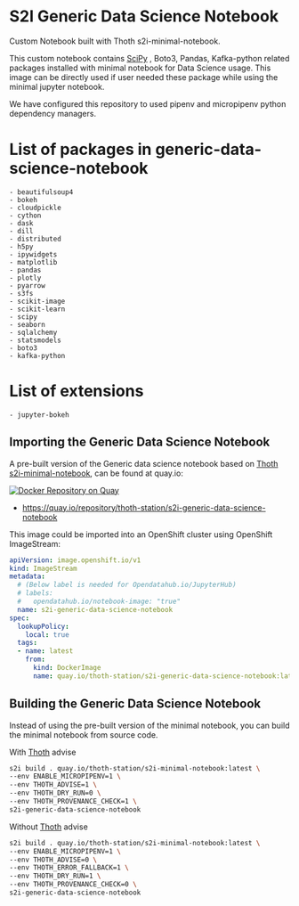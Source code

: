 # S2I Generic Data Science Notebook

Custom Notebook built with Thoth s2i-minimal-notebook.

This custom notebook contains [SciPy](https://www.scipy.org/) , Boto3, Pandas, Kafka-python related packages installed with minimal notebook for Data Science usage. This image can be directly used if user needed these package while using the minimal jupyter notebook.

We have configured this repository to used pipenv and micropipenv python dependency managers.

# List of packages in generic-data-science-notebook

```
- beautifulsoup4
- bokeh
- cloudpickle
- cython
- dask
- dill
- distributed
- h5py
- ipywidgets
- matplotlib
- pandas
- plotly
- pyarrow
- s3fs
- scikit-image
- scikit-learn
- scipy
- seaborn
- sqlalchemy
- statsmodels
- boto3
- kafka-python
```

# List of extensions

```
- jupyter-bokeh
```

## Importing the Generic Data Science Notebook

A pre-built version of the Generic data science notebook based on [Thoth s2i-minimal-notebook](https://github.com/thoth-station/s2i-minimal-notebook), can be found at quay.io:

[![Docker Repository on Quay](https://quay.io/repository/thoth-station/s2i-generic-data-science-notebook/status "Docker Repository on Quay")](https://quay.io/repository/thoth-station/s2i-generic-data-science-notebook)

- <https://quay.io/repository/thoth-station/s2i-generic-data-science-notebook>

This image could be imported into an OpenShift cluster using OpenShift ImageStream:

```yaml
apiVersion: image.openshift.io/v1
kind: ImageStream
metadata:
  # (Below label is needed for Opendatahub.io/JupyterHub)
  # labels:
  #   opendatahub.io/notebook-image: "true"
  name: s2i-generic-data-science-notebook
spec:
  lookupPolicy:
    local: true
  tags:
  - name: latest
    from:
      kind: DockerImage
      name: quay.io/thoth-station/s2i-generic-data-science-notebook:latest
```

## Building the Generic Data Science Notebook

Instead of using the pre-built version of the minimal notebook, you can build the minimal notebook from source code.

With [Thoth](https://thoth-station.ninja/) advise

```bash
s2i build . quay.io/thoth-station/s2i-minimal-notebook:latest \
--env ENABLE_MICROPIPENV=1 \
--env THOTH_ADVISE=1 \
--env THOTH_DRY_RUN=0 \
--env THOTH_PROVENANCE_CHECK=1 \
s2i-generic-data-science-notebook
```

Without [Thoth](https://thoth-station.ninja/) advise

```bash
s2i build . quay.io/thoth-station/s2i-minimal-notebook:latest \
--env ENABLE_MICROPIPENV=1 \
--env THOTH_ADVISE=0 \
--env THOTH_ERROR_FALLBACK=1 \
--env THOTH_DRY_RUN=1 \
--env THOTH_PROVENANCE_CHECK=0 \
s2i-generic-data-science-notebook
```
